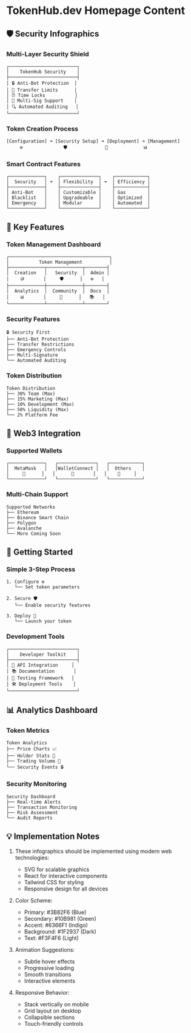 # TokenHub.dev Homepage Content

## 🛡️ Security Infographics

### Multi-Layer Security Shield
```
┌─────────────────────────┐
│    TokenHub Security    │
├─────────────────────────┤
│ 🔒 Anti-Bot Protection  │
│ 🚫 Transfer Limits      │
│ ⏰ Time Locks           │
│ 👥 Multi-Sig Support    │
│ 🔍 Automated Auditing   │
└─────────────────────────┘
```

### Token Creation Process
```
[Configuration] ➜ [Security Setup] ➜ [Deployment] ➜ [Management]
     ⚙️               🛡️              🚀             📊
```

### Smart Contract Features
```
┌─────────────┐    ┌──────────────┐    ┌────────────┐
│  Security   │ ➜  │ Flexibility  │ ➜  │ Efficiency │
├─────────────┤    ├──────────────┤    ├────────────┤
│ Anti-Bot    │    │ Customizable │    │ Gas        │
│ Blacklist   │    │ Upgradeable  │    │ Optimized  │
│ Emergency   │    │ Modular      │    │ Automated  │
└─────────────┘    └──────────────┘    └────────────┘
```

## 🌟 Key Features

### Token Management Dashboard
```
┌─────────────────────────────────────┐
│           Token Management          │
├─────────────┬─────────────┬────────┤
│  Creation   │   Security  │  Admin │
│    🪙       │     🛡️      │   ⚙️   │
├─────────────┼─────────────┼────────┤
│  Analytics  │  Community  │  Docs  │
│    📊       │     👥      │   📚   │
└─────────────┴─────────────┴────────┘
```

### Security Features
```
🔒 Security First
├── Anti-Bot Protection
├── Transfer Restrictions
├── Emergency Controls
├── Multi-Signature
└── Automated Auditing
```

### Token Distribution
```
Token Distribution
├── 30% Team (Max)
├── 15% Marketing (Max)
├── 10% Development (Max)
├── 50% Liquidity (Max)
└── 2% Platform Fee
```

## 💫 Web3 Integration

### Supported Wallets
```
┌─────────────┐   ┌──────────────┐   ┌────────────┐
│  MetaMask   │   │WalletConnect │   │  Others    │
│     🦊      │   │      🔗       │   │    💼     │
└─────────────┘   └──────────────┘   └────────────┘
```

### Multi-Chain Support
```
Supported Networks
├── Ethereum
├── Binance Smart Chain
├── Polygon
├── Avalanche
└── More Coming Soon
```

## 🚀 Getting Started

### Simple 3-Step Process
```
1. Configure ⚙️
   └── Set token parameters
   
2. Secure 🛡️
   └── Enable security features
   
3. Deploy 🚀
   └── Launch your token
```

### Development Tools
```
┌─────────────────────────┐
│    Developer Toolkit    │
├─────────────────────────┤
│ 🔧 API Integration     │
│ 📚 Documentation       │
│ 🧪 Testing Framework   │
│ 🛠️ Deployment Tools    │
└─────────────────────────┘
```

## 📊 Analytics Dashboard

### Token Metrics
```
Token Analytics
├── Price Charts 📈
├── Holder Stats 👥
├── Trading Volume 💱
└── Security Events 🔒
```

### Security Monitoring
```
Security Dashboard
├── Real-time Alerts
├── Transaction Monitoring
├── Risk Assessment
└── Audit Reports
```

## 💡 Implementation Notes

1. These infographics should be implemented using modern web technologies:
   - SVG for scalable graphics
   - React for interactive components
   - Tailwind CSS for styling
   - Responsive design for all devices

2. Color Scheme:
   - Primary: #3B82F6 (Blue)
   - Secondary: #10B981 (Green)
   - Accent: #6366F1 (Indigo)
   - Background: #1F2937 (Dark)
   - Text: #F3F4F6 (Light)

3. Animation Suggestions:
   - Subtle hover effects
   - Progressive loading
   - Smooth transitions
   - Interactive elements

4. Responsive Behavior:
   - Stack vertically on mobile
   - Grid layout on desktop
   - Collapsible sections
   - Touch-friendly controls 